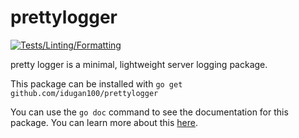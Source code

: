 # prettylogger
[![Tests/Linting/Formatting](https://github.com/idugan100/prettylogger/actions/workflows/main.yml/badge.svg)](https://github.com/idugan100/env/actions/workflows/main.yml)

pretty logger is a minimal, lightweight server logging package.

This package can be installed with ```go get github.com/idugan100/prettylogger```

You can use the ```go doc``` command to see the documentation for this package. You can learn more about this [here](https://pkg.go.dev/cmd/doc).
